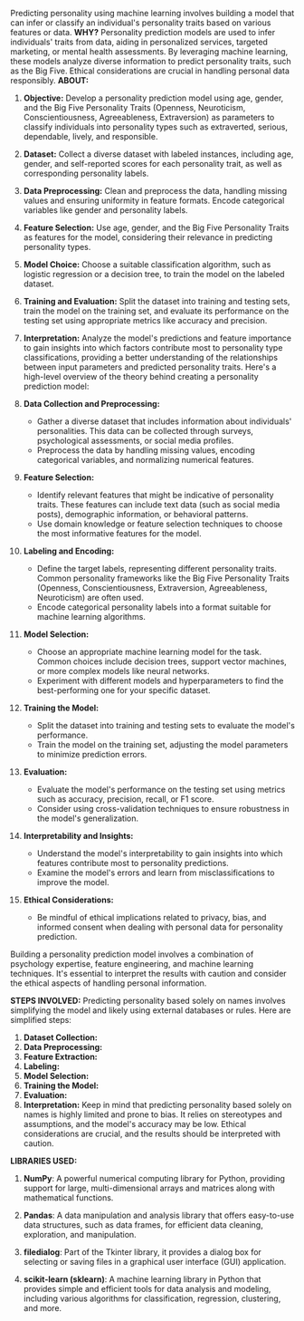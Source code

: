 Predicting personality using machine learning involves building a model that can infer or classify an individual's personality traits based on various features or data.
**WHY?**
Personality prediction models are used to infer individuals' traits from data, aiding in personalized services, targeted marketing, or mental health assessments. By leveraging machine learning, these models analyze diverse information to predict personality traits, such as the Big Five. Ethical considerations are crucial in handling personal data responsibly.
**ABOUT:**
1. **Objective:** Develop a personality prediction model using age, gender, and the Big Five Personality Traits (Openness, Neuroticism, Conscientiousness, Agreeableness, Extraversion) as parameters to classify individuals into personality types such as extraverted, serious, dependable, lively, and responsible.

2. **Dataset:** Collect a diverse dataset with labeled instances, including age, gender, and self-reported scores for each personality trait, as well as corresponding personality labels.

3. **Data Preprocessing:** Clean and preprocess the data, handling missing values and ensuring uniformity in feature formats. Encode categorical variables like gender and personality labels.

4. **Feature Selection:** Use age, gender, and the Big Five Personality Traits as features for the model, considering their relevance in predicting personality types.

5. **Model Choice:** Choose a suitable classification algorithm, such as logistic regression or a decision tree, to train the model on the labeled dataset.

6. **Training and Evaluation:** Split the dataset into training and testing sets, train the model on the training set, and evaluate its performance on the testing set using appropriate metrics like accuracy and precision.

7. **Interpretation:** Analyze the model's predictions and feature importance to gain insights into which factors contribute most to personality type classifications, providing a better understanding of the relationships between input parameters and predicted personality traits.
 Here's a high-level overview of the theory behind creating a personality prediction model:

1. **Data Collection and Preprocessing:**
   - Gather a diverse dataset that includes information about individuals' personalities. This data can be collected through surveys, psychological assessments, or social media profiles.
   - Preprocess the data by handling missing values, encoding categorical variables, and normalizing numerical features.

2. **Feature Selection:**
   - Identify relevant features that might be indicative of personality traits. These features can include text data (such as social media posts), demographic information, or behavioral patterns.
   - Use domain knowledge or feature selection techniques to choose the most informative features for the model.

3. **Labeling and Encoding:**
   - Define the target labels, representing different personality traits. Common personality frameworks like the Big Five Personality Traits (Openness, Conscientiousness, Extraversion, Agreeableness, Neuroticism) are often used.
   - Encode categorical personality labels into a format suitable for machine learning algorithms.

4. **Model Selection:**
   - Choose an appropriate machine learning model for the task. Common choices include decision trees, support vector machines, or more complex models like neural networks.
   - Experiment with different models and hyperparameters to find the best-performing one for your specific dataset.

5. **Training the Model:**
   - Split the dataset into training and testing sets to evaluate the model's performance.
   - Train the model on the training set, adjusting the model parameters to minimize prediction errors.

6. **Evaluation:**
   - Evaluate the model's performance on the testing set using metrics such as accuracy, precision, recall, or F1 score.
   - Consider using cross-validation techniques to ensure robustness in the model's generalization.

7. **Interpretability and Insights:**
   - Understand the model's interpretability to gain insights into which features contribute most to personality predictions.
   - Examine the model's errors and learn from misclassifications to improve the model.

8. **Ethical Considerations:**
   - Be mindful of ethical implications related to privacy, bias, and informed consent when dealing with personal data for personality prediction.

Building a personality prediction model involves a combination of psychology expertise, feature engineering, and machine learning techniques. It's essential to interpret the results with caution and consider the ethical aspects of handling personal information.

**STEPS INVOLVED:**
Predicting personality based solely on names involves simplifying the model and likely using external databases or rules. Here are simplified steps:

1. **Dataset Collection:**
2. **Data Preprocessing:**
3. **Feature Extraction:**
4. **Labeling:**
5. **Model Selection:**
6. **Training the Model:**
7. **Evaluation:**
8. **Interpretation:**
Keep in mind that predicting personality based solely on names is highly limited and prone to bias. It relies on stereotypes and assumptions, and the model's accuracy may be low. Ethical considerations are crucial, and the results should be interpreted with caution.

**LIBRARIES USED:**
1. **NumPy**: A powerful numerical computing library for Python, providing support for large, multi-dimensional arrays and matrices along with mathematical functions.

2. **Pandas**: A data manipulation and analysis library that offers easy-to-use data structures, such as data frames, for efficient data cleaning, exploration, and manipulation.

3. **filedialog**: Part of the Tkinter library, it provides a dialog box for selecting or saving files in a graphical user interface (GUI) application.

4. **scikit-learn (sklearn)**: A machine learning library in Python that provides simple and efficient tools for data analysis and modeling, including various algorithms for classification, regression, clustering, and more.
